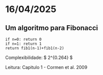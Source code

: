 # 16/04/2025

## Um algoritmo para Fibonacci

```
if n=0: return 0
if n=1: return 1
return fib1(n-1)+fib1(n-2)
```

Complexibilidade: $ 2^{0.264} $

Leitura: Capitulo 1 - Cormen et al. 2009